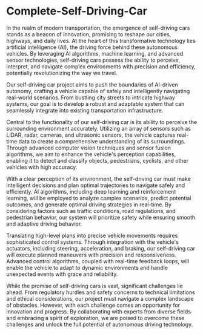 # Complete-Self-Driving-Car

In the realm of modern transportation, the emergence of self-driving cars stands as a beacon of innovation, promising to reshape our cities, highways, and daily lives. At the heart of this transformative technology lies artificial intelligence (AI), the driving force behind these autonomous vehicles. By leveraging AI algorithms, machine learning, and advanced sensor technologies, self-driving cars possess the ability to perceive, interpret, and navigate complex environments with precision and efficiency, potentially revolutionizing the way we travel.

Our self-driving car project aims to push the boundaries of AI-driven autonomy, crafting a vehicle capable of safely and intelligently navigating real-world scenarios. From bustling city streets to intricate highway systems, our goal is to develop a robust and adaptable system that can seamlessly integrate into existing transportation infrastructure.

Central to the functionality of our self-driving car is its ability to perceive the surrounding environment accurately. Utilizing an array of sensors such as LiDAR, radar, cameras, and ultrasonic sensors, the vehicle captures real-time data to create a comprehensive understanding of its surroundings. Through advanced computer vision techniques and sensor fusion algorithms, we aim to enhance the vehicle's perception capabilities, enabling it to detect and classify objects, pedestrians, cyclists, and other vehicles with high accuracy.

 With a clear perception of its environment, the self-driving car must make intelligent decisions and plan optimal trajectories to navigate safely and efficiently. AI algorithms, including deep learning and reinforcement learning, will be employed to analyze complex scenarios, predict potential outcomes, and generate optimal driving strategies in real-time. By considering factors such as traffic conditions, road regulations, and pedestrian behavior, our system will prioritize safety while ensuring smooth and adaptive driving behavior.

 Translating high-level plans into precise vehicle movements requires sophisticated control systems. Through integration with the vehicle's actuators, including steering, acceleration, and braking, our self-driving car will execute planned maneuvers with precision and responsiveness. Advanced control algorithms, coupled with real-time feedback loops, will enable the vehicle to adapt to dynamic environments and handle unexpected events with grace and reliability.

While the promise of self-driving cars is vast, significant challenges lie ahead. From regulatory hurdles and safety concerns to technical limitations and ethical considerations, our project must navigate a complex landscape of obstacles. However, with each challenge comes an opportunity for innovation and progress. By collaborating with experts from diverse fields and embracing a spirit of exploration, we are poised to overcome these challenges and unlock the full potential of autonomous driving technology.





